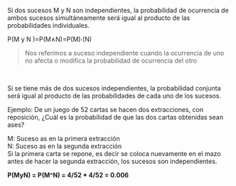 Si dos sucesos M y N son independientes, la probabilidad de ocurrencia de ambos sucesos simultáneamente será igual al producto de las probabilidades individuales.<br>

P(M y N )=P(M∧N)=P(M)∙(N)<br>
> Nos referimos a suceso independiente cuando la ocurrencia de uno no afecta o modifica la probabilidad de ocurrencia del otro
<br>

Si se tiene más de dos sucesos independientes, la probabilidad conjunta será igual al producto de las probabilidades de cada uno de los sucesos.
<br>

Ejemplo: De un juego de 52 cartas se hacen dos extracciones, con reposición, ¿Cuál es la probabilidad de que las dos cartas obtenidas sean ases?
<br>

M: Suceso as en la primera extracción<br>
N: Suceso as en la segunda extracción
<br>
Si la primera carta se repone, es decir se coloca nuevamente en el mazo antes de hacer la segunda extracción, los sucesos son independientes.
<br>

**P(MyN) = P(M^N) = 4/52 * 4/52 = 0.006**